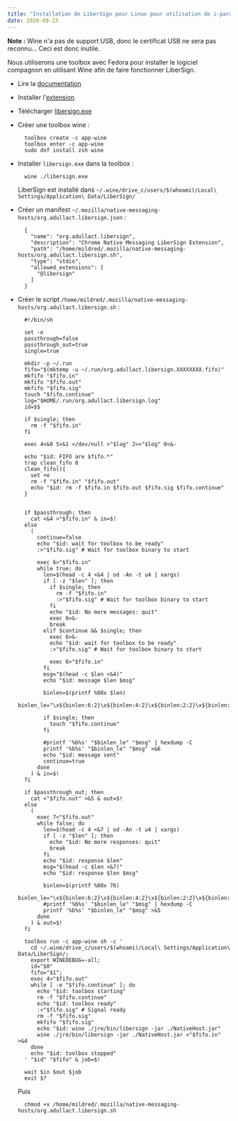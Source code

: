 ```yaml
---
title: "Installation de LiberSign pour Linux pour utilisation de i-parapheur"
date: 2020-09-23
---
```


**Note :** Wine n'a pas de support USB, donc le certificat USB ne sera pas
reconnu... Ceci est donc inutile.

Nous utiliserons une toolbox avec Fedora pour installer le logiciel compagnon en
utilisant Wine afin de faire fonctionner LiberSign.

- Lire la [documentation](https://www.cc-saulnois.fr/extranet/libersign.php)

- Installer l'[extension](https://libersign.libriciel.fr/extension.xpi)

- Télécharger [libersign.exe](https://libersign.libriciel.fr/libersign.exe)

- Créer une toolbox wine :

        toolbox create -c app-wine
        toolbox enter -c app-wine
        sudo dnf install zsh wine

- Installer `libersign.exe` dans la toolbox :

        wine ./libersign.exe

    LiberSign est installé dans `~/.wine/drive_c/users/$(whoami)/Local\ Settings/Application\ Data/LiberSign/`

- Créer un manifest `~/.mozilla/native-messaging-hosts/org.adullact.libersign.json` :

        {
          "name": "org.adullact.libersign",
          "description": "Chrome Native Messaging LiberSign Extension",
          "path": "/home/mildred/.mozilla/native-messaging-hosts/org.adullact.libersign.sh",
          "type": "stdio",
          "allowed_extensions": [
            "@libersign"
          ]
        }

- Créer le script `/home/mildred/.mozilla/native-messaging-hosts/org.adullact.libersign.sh` :

        #!/bin/sh

        set -e
        passthrough=false
        passthrough_out=true
        single=true

        mkdir -p ~/.run
        fifo="$(mktemp -u ~/.run/org.adullact.libersign.XXXXXXXX.fifo)"
        mkfifo "$fifo.in"
        mkfifo "$fifo.out"
        mkfifo "$fifo.sig"
        touch "$fifo.continue"
        log="$HOME/.run/org.adullact.libersign.log"
        id=$$

        if $single; then
          rm -f "$fifo.in"
        fi

        exec 4<&0 5>&1 </dev/null >"$log" 2>>"$log" 0<&-

        echo "$id: FIFO are $fifo.*"
        trap clean_fifo 0
        clean_fifo(){
          set +e
          rm -f "$fifo.in" "$fifo.out"
          echo "$id: rm -f $fifo.in $fifo.out $fifo.sig $fifo.continue"
        }


        if $passthrough; then
          cat <&4 >"$fifo.in" & in=$!
        else
          (
            continue=false
            echo "$id: wait for toolbox to be ready"
            :>"$fifo.sig" # Wait for toolbox binary to start

            exec 6>"$fifo.in"
            while true; do
              len=$(head -c 4 <&4 | od -An -t u4 | xargs)
              if [ -z "$len" ]; then
                if $single; then
                  rm -f "$fifo.in"
                  :>"$fifo.sig" # Wait for toolbox binary to start
                fi
                echo "$id: No more messages: quit"
                exec 6>&-
                break
              elif $continue && $single; then
                exec 6>&-
                echo "$id: wait for toolbox to be ready"
                :>"$fifo.sig" # Wait for toolbox binary to start

                exec 6>"$fifo.in"
              fi
              msg="$(head -c $len <&4)"
              echo "$id: message $len $msg"

              binlen=$(printf %08x $len)
              binlen_le="\x${binlen:6:2}\x${binlen:4:2}\x${binlen:2:2}\x${binlen:0:2}"

              if $single; then
                touch "$fifo.continue"
              fi

              #printf '%b%s' "$binlen_le" "$msg" | hexdump -C
              printf '%b%s' "$binlen_le" "$msg" >&6
              echo "$id: message sent"
              continue=true
            done
          ) & in=$!
        fi

        if $passthrough_out; then
          cat <"$fifo.out" >&5 & out=$!
        else
          (
            exec 7<"$fifo.out"
            while false; do
              len=$(head -c 4 <&7 | od -An -t u4 | xargs)
              if [ -z "$len" ]; then
                echo "$id: No more responses: quit"
                break
              fi
              echo "$id: response $len"
              msg="$(head -c $len <&7)"
              echo "$id: response $len $msg"

              binlen=$(printf %08x 76)
              binlen_le="\x${binlen:6:2}\x${binlen:4:2}\x${binlen:2:2}\x${binlen:0:2}"
              #printf '%b%s' "$binlen_le" "$msg" | hexdump -C
              printf '%b%s' "$binlen_le" "$msg" >&5
            done
          ) & out=$!
        fi

        toolbox run -c app-wine sh -c '
          cd ~/.wine/drive_c/users/$(whoami)/Local\ Settings/Application\ Data/LiberSign/;
          export WINEDEBUG=-all;
          id="$0"
          fifo="$1";
          exec 4>"$fifo.out"
          while [ -e "$fifo.continue" ]; do
            echo "$id: toolbox starting"
            rm -f "$fifo.continue"
            echo "$id: toolbox ready"
            :<"$fifo.sig" # Signal ready
            rm -f "$fifo.sig"
            mkfifo "$fifo.sig"
            echo "$id: wine ./jre/bin/libersign -jar ./NativeHost.jar"
            wine ./jre/bin/libersign -jar ./NativeHost.jar <"$fifo.in" >&4
          done
          echo "$id: toolbox stopped"
        ' "$id" "$fifo" & job=$!

        wait $in $out $job
        exit $?



    Puis

        chmod +x /home/mildred/.mozilla/native-messaging-hosts/org.adullact.libersign.sh
